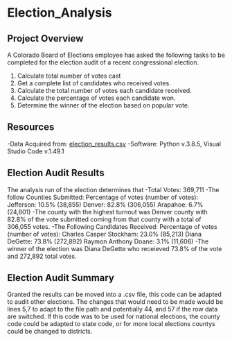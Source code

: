 # Election_Analysis

## Project Overview
A Colorado Board of Elections employee has asked the following tasks to be completed for the election audit of a recent congressional election.

1. Calculate total number of votes cast
2. Get a complete list of candidates who received votes.
3. Calculate the total number of votes each candidate received.
4. Calculate the percentage of votes each candidate won.
5. Determine the winner of the election based on popular vote.

## Resources
-Data Acquired from: [election_results.csv](https://github.com/danjberes/Election_Analysis/blob/master/Resources/election_results.csv)
-Software: Python v.3.8.5, Visual Studio Code v.1.49.1

## Election Audit Results
The analysis run of the election determines that
-Total Votes: 369,711
-The follow Counties Submitted: Percentage of votes (number of votes):
  Jefferson: 10.5% (38,855)
  Denver: 82.8% (306,055)
  Arapahoe: 6.7% (24,801)
-The county with the highest turnout was Denver county with 82.8% of the vote submitted coming from that county with a total of 306,055 votes.
-The Following Candidates Received: Percentage of votes (number of votes):
  Charles Casper Stockham: 23.0% (85,213)
  Diana DeGette: 73.8% (272,892)
  Raymon Anthony Doane: 3.1% (11,606)
-The winner of the election was Diana DeGette who receieved 73.8% of the vote and 272,892 total votes.

## Election Audit Summary
Granted the results can be moved into a .csv file, this code can be adapted to audit other elections. The changes that would need to be made would be lines 5,7 to adapt to the file path and potentially 44, and 57 if the row data are switched. If this code was to be used for national elections, the county code could be adapted to state code, or for more local elections countys could be changed to districts.
